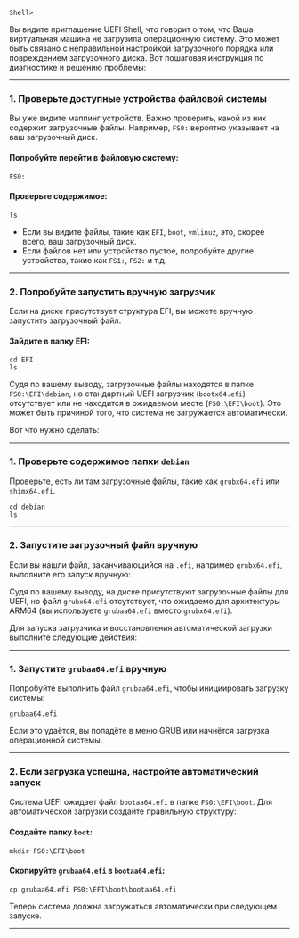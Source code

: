 ```shell
Shell>
```

Вы видите приглашение UEFI Shell, что говорит о том, что Ваша виртуальная машина не загрузила операционную систему. Это может быть связано с неправильной настройкой загрузочного порядка или повреждением загрузочного диска. Вот пошаговая инструкция по диагностике и решению проблемы:

---

### **1. Проверьте доступные устройства файловой системы**
Вы уже видите маппинг устройств. Важно проверить, какой из них содержит загрузочные файлы. Например, `FS0:` вероятно указывает на ваш загрузочный диск.

#### Попробуйте перейти в файловую систему:
```shell
FS0:
```

#### Проверьте содержимое:
```shell
ls
```

- Если вы видите файлы, такие как `EFI`, `boot`, `vmlinuz`, это, скорее всего, ваш загрузочный диск.
- Если файлов нет или устройство пустое, попробуйте другие устройства, такие как `FS1:`, `FS2:` и т.д.

---

### **2. Попробуйте запустить вручную загрузчик**
Если на диске присутствует структура EFI, вы можете вручную запустить загрузочный файл.

#### Зайдите в папку EFI:
```shell
cd EFI
ls
```

Судя по вашему выводу, загрузочные файлы находятся в папке `FS0:\EFI\debian`, но стандартный UEFI загрузчик (`bootx64.efi`) отсутствует или не находится в ожидаемом месте (`FS0:\EFI\boot`). Это может быть причиной того, что система не загружается автоматически.

Вот что нужно сделать:

---

### **1. Проверьте содержимое папки `debian`**
Проверьте, есть ли там загрузочные файлы, такие как `grubx64.efi` или `shimx64.efi`.

```shell
cd debian
ls
```

---

### **2. Запустите загрузочный файл вручную**
Если вы нашли файл, заканчивающийся на `.efi`, например `grubx64.efi`, выполните его запуск вручную:

Судя по вашему выводу, на диске присутствуют загрузочные файлы для UEFI, но файл `grubx64.efi` отсутствует, что ожидаемо для архитектуры ARM64 (вы используете `grubaa64.efi` вместо `grubx64.efi`).

Для запуска загрузчика и восстановления автоматической загрузки выполните следующие действия:

---

### **1. Запустите `grubaa64.efi` вручную**
Попробуйте выполнить файл `grubaa64.efi`, чтобы инициировать загрузку системы:

```shell
grubaa64.efi
```

Если это удаётся, вы попадёте в меню GRUB или начнётся загрузка операционной системы.

---

### **2. Если загрузка успешна, настройте автоматический запуск**
Система UEFI ожидает файл `bootaa64.efi` в папке `FS0:\EFI\boot`. Для автоматической загрузки создайте правильную структуру:

#### Создайте папку `boot`:
```shell
mkdir FS0:\EFI\boot
```

#### Скопируйте `grubaa64.efi` в `bootaa64.efi`:
```shell
cp grubaa64.efi FS0:\EFI\boot\bootaa64.efi
```

Теперь система должна загружаться автоматически при следующем запуске.

---



